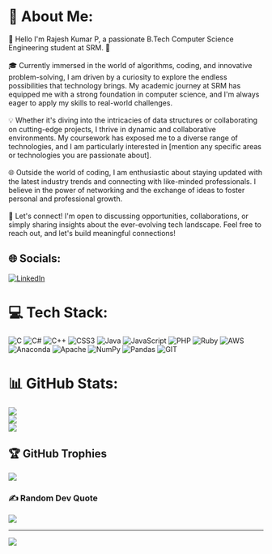 # 💫 About Me:
👋 Hello I'm Rajesh Kumar P, a passionate B.Tech Computer Science Engineering student at SRM. 🚀<br><br>🎓 Currently immersed in the world of algorithms, coding, and innovative problem-solving, I am driven by a curiosity to explore the endless possibilities that technology brings. My academic journey at SRM has equipped me with a strong foundation in computer science, and I'm always eager to apply my skills to real-world challenges.<br><br>💡 Whether it's diving into the intricacies of data structures or collaborating on cutting-edge projects, I thrive in dynamic and collaborative environments. My coursework has exposed me to a diverse range of technologies, and I am particularly interested in [mention any specific areas or technologies you are passionate about].<br><br>🌐 Outside the world of coding, I am enthusiastic about staying updated with the latest industry trends and connecting with like-minded professionals. I believe in the power of networking and the exchange of ideas to foster personal and professional growth.<br><br>🤝 Let's connect! I'm open to discussing opportunities, collaborations, or simply sharing insights about the ever-evolving tech landscape. Feel free to reach out, and let's build meaningful connections!


## 🌐 Socials:
[![LinkedIn](https://img.shields.io/badge/LinkedIn-%230077B5.svg?logo=linkedin&logoColor=white)](https://linkedin.com/in/rajesh-kumar-689a73263) 

# 💻 Tech Stack:
![C](https://img.shields.io/badge/c-%2300599C.svg?style=for-the-badge&logo=c&logoColor=white) ![C#](https://img.shields.io/badge/c%23-%23239120.svg?style=for-the-badge&logo=c-sharp&logoColor=white) ![C++](https://img.shields.io/badge/c++-%2300599C.svg?style=for-the-badge&logo=c%2B%2B&logoColor=white) ![CSS3](https://img.shields.io/badge/css3-%231572B6.svg?style=for-the-badge&logo=css3&logoColor=white) ![Java](https://img.shields.io/badge/java-%23ED8B00.svg?style=for-the-badge&logo=openjdk&logoColor=white) ![JavaScript](https://img.shields.io/badge/javascript-%23323330.svg?style=for-the-badge&logo=javascript&logoColor=%23F7DF1E) ![PHP](https://img.shields.io/badge/php-%23777BB4.svg?style=for-the-badge&logo=php&logoColor=white) ![Ruby](https://img.shields.io/badge/ruby-%23CC342D.svg?style=for-the-badge&logo=ruby&logoColor=white) ![AWS](https://img.shields.io/badge/AWS-%23FF9900.svg?style=for-the-badge&logo=amazon-aws&logoColor=white) ![Anaconda](https://img.shields.io/badge/Anaconda-%2344A833.svg?style=for-the-badge&logo=anaconda&logoColor=white) ![Apache](https://img.shields.io/badge/apache-%23D42029.svg?style=for-the-badge&logo=apache&logoColor=white) ![NumPy](https://img.shields.io/badge/numpy-%23013243.svg?style=for-the-badge&logo=numpy&logoColor=white) ![Pandas](https://img.shields.io/badge/pandas-%23150458.svg?style=for-the-badge&logo=pandas&logoColor=white) ![GIT](https://img.shields.io/badge/Git-fc6d26?style=for-the-badge&logo=git&logoColor=white)
# 📊 GitHub Stats:
![](https://github-readme-stats.vercel.app/api?username=Rajesh6704&theme=dark&hide_border=false&include_all_commits=false&count_private=false)<br/>
![](https://github-readme-streak-stats.herokuapp.com/?user=Rajesh6704&theme=dark&hide_border=false)<br/>
![](https://github-readme-stats.vercel.app/api/top-langs/?username=Rajesh6704&theme=dark&hide_border=false&include_all_commits=false&count_private=false&layout=compact)

## 🏆 GitHub Trophies
![](https://github-profile-trophy.vercel.app/?username=Rajesh6704&theme=radical&no-frame=false&no-bg=true&margin-w=4)

### ✍️ Random Dev Quote
![](https://quotes-github-readme.vercel.app/api?type=horizontal&theme=radical)

---
[![](https://visitcount.itsvg.in/api?id=Rajesh6704&icon=0&color=0)](https://visitcount.itsvg.in)

<!-- Proudly created with GPRM ( https://gprm.itsvg.in ) -->
